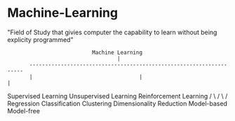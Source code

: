# Machine-Learning
"Field of Study that givies computer the capability to learn without being explicity programmed"

                               Machine Learning
                                       |
           --------------------------------------------------------------------
           |                                  |                              |
  Supervised Learning               Unsupervised Learning         Reinforcement Learning
      /      \                            /      \                             /       \
Regression  Classification       Clustering   Dimensionality Reduction    Model-based   Model-free
